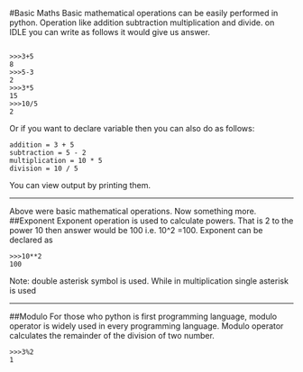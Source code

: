 #Basic Maths
Basic mathematical operations can be easily performed in python. Operation like addition subtraction multiplication and divide.
on IDLE you can write as follows it would give us answer.
```

>>>3+5
8
>>>5-3
2
>>>3*5
15
>>>10/5
2

```
Or if you want to declare variable then you can also do as follows:

```
addition = 3 + 5
subtraction = 5 - 2
multiplication = 10 * 5
division = 10 / 5

```
You can view output by printing them.

----
Above were basic mathematical operations. Now something more.
##Exponent
Exponent operation is used to calculate powers. That is 2 to the power 10 then answer would be 100 i.e. 10^2 =100. Exponent can be declared as 
```
>>>10**2
100
```

Note: double asterisk symbol is used. While in multiplication single asterisk is used

----

##Modulo
For those who python is first programming language, modulo operator is widely used in every programming language. Modulo operator calculates the remainder of the division of two number.
```
>>>3%2
1
```
